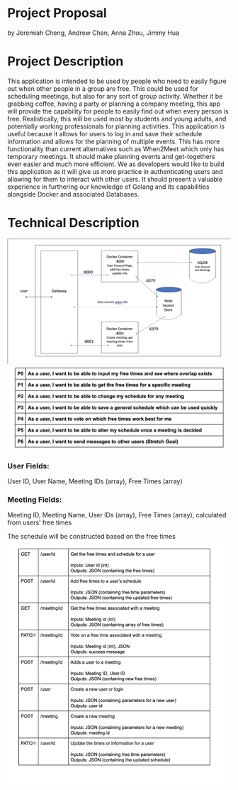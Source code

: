 # Project Proposal
by Jeremiah Cheng, Andrew Chan, Anna Zhou, Jimmy Hua
# Project Description
This application is intended to be used by people who need to easily figure out when other people in a group are free. This could be used for scheduling meetings, but also for any sort of group activity. Whether it be grabbing coffee, having a party or planning a company meeting, this app will provide the capability for people to easily find out when every person is free. Realistically, this will be used most by students and young adults, and potentially working professionals for planning activities. This application is useful because it allows for users to log in and save their schedule information and allows for the planning of multiple events. This has more functionality than current alternatives such as When2Meet which only has temporary meetings. It should make planning events and get-togethers even easier and much more efficient. We as developers would like to build this application as it will give us more practice in authenticating users and allowing for them to interact with other users. It should present a valuable experience in furthering our knowledge of Golang and its capabilities alongside Docker and associated Databases.

# Technical Description
![](imgs/diagram.png)
![](imgs/priority.png)

### User Fields:
User ID,
User Name,
Meeting IDs (array),
Free Times (array)

### Meeting Fields:
Meeting ID,
Meeting Name,
User IDs (array),
Free Times (array), calculated from users’ free times


The schedule will be constructed based on the free times
![](imgs/endpoint.png)
